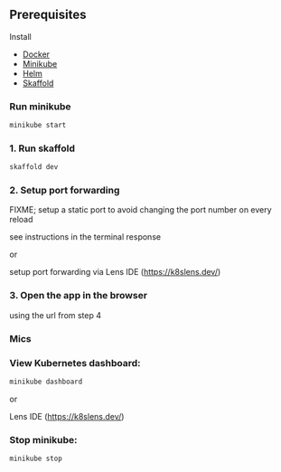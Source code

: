 ## Prerequisites

Install
- [Docker](https://www.docker.com/)
- [Minikube](https://minikube.sigs.k8s.io/docs/start/)
- [Helm](https://helm.sh/docs/intro/quickstart/#install-helm)
- [Skaffold](https://skaffold.dev/docs/install/)

### Run minikube

```sh
minikube start
```

### 1. Run skaffold

```sh
skaffold dev
```

### 2. Setup port forwarding

FIXME; setup a static port to avoid changing the port number on every reload

see instructions in the terminal response

or

setup port forwarding via Lens IDE (https://k8slens.dev/)

### 3. Open the app in the browser

using the url from step 4


### Mics

### View Kubernetes dashboard:

```sh
minikube dashboard
```

or

Lens IDE (https://k8slens.dev/)

### Stop minikube:

```sh
minikube stop
```
